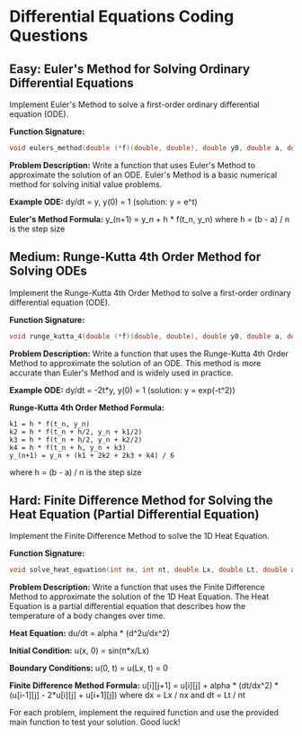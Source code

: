 # Differential Equations Coding Questions

## Easy: Euler's Method for Solving Ordinary Differential Equations

Implement Euler's Method to solve a first-order ordinary differential equation (ODE).

**Function Signature:**
```c
void eulers_method(double (*f)(double, double), double y0, double a, double b, int n, double* t, double* y);
```

**Problem Description:**
Write a function that uses Euler's Method to approximate the solution of an ODE. Euler's Method is a basic numerical method for solving initial value problems.

**Example ODE:** 
dy/dt = y, y(0) = 1 (solution: y = e^t)

**Euler's Method Formula:**
y_(n+1) = y_n + h * f(t_n, y_n)
where h = (b - a) / n is the step size

## Medium: Runge-Kutta 4th Order Method for Solving ODEs

Implement the Runge-Kutta 4th Order Method to solve a first-order ordinary differential equation (ODE).

**Function Signature:**
```c
void runge_kutta_4(double (*f)(double, double), double y0, double a, double b, int n, double* t, double* y);
```

**Problem Description:**
Write a function that uses the Runge-Kutta 4th Order Method to approximate the solution of an ODE. This method is more accurate than Euler's Method and is widely used in practice.

**Example ODE:** 
dy/dt = -2t*y, y(0) = 1 (solution: y = exp(-t^2))

**Runge-Kutta 4th Order Method Formula:**
```
k1 = h * f(t_n, y_n)
k2 = h * f(t_n + h/2, y_n + k1/2)
k3 = h * f(t_n + h/2, y_n + k2/2)
k4 = h * f(t_n + h, y_n + k3)
y_(n+1) = y_n + (k1 + 2k2 + 2k3 + k4) / 6
```
where h = (b - a) / n is the step size

## Hard: Finite Difference Method for Solving the Heat Equation (Partial Differential Equation)

Implement the Finite Difference Method to solve the 1D Heat Equation.

**Function Signature:**
```c
void solve_heat_equation(int nx, int nt, double Lx, double Lt, double alpha, double* u);
```

**Problem Description:**
Write a function that uses the Finite Difference Method to approximate the solution of the 1D Heat Equation. The Heat Equation is a partial differential equation that describes how the temperature of a body changes over time.

**Heat Equation:** 
du/dt = alpha * (d^2u/dx^2)

**Initial Condition:** 
u(x, 0) = sin(π*x/Lx)

**Boundary Conditions:** 
u(0, t) = u(Lx, t) = 0

**Finite Difference Method Formula:**
u[i][j+1] = u[i][j] + alpha * (dt/dx^2) * (u[i-1][j] - 2*u[i][j] + u[i+1][j])
where dx = Lx / nx and dt = Lt / nt

For each problem, implement the required function and use the provided main function to test your solution. Good luck!
